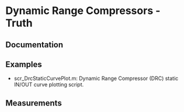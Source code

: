 # Dynamic Range Compressors - Truth
## Documentation
## Examples
- scr_DrcStaticCurvePlot.m: Dynamic Range Compressor (DRC) static IN/OUT curve plotting script.
## Measurements
